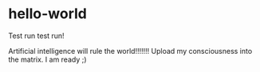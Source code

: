 # hello-world
Test run test run!

Artificial intelligence will rule the world!!!!!!!
Upload my consciousness into the matrix.
I am ready ;)
